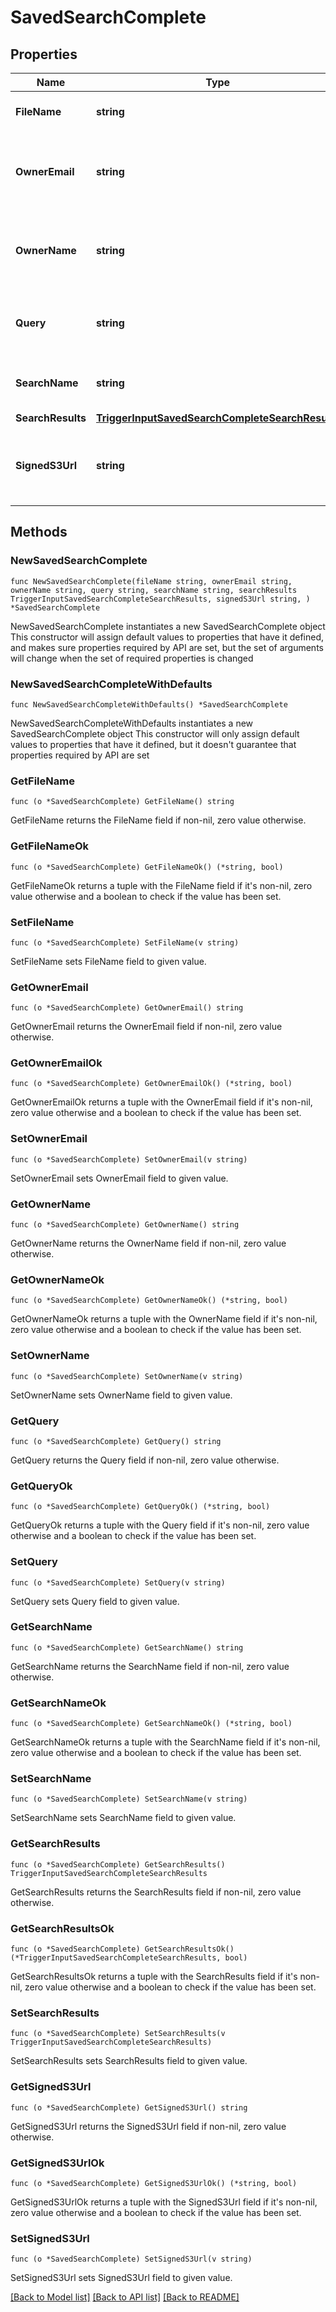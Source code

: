 # SavedSearchComplete

## Properties

Name | Type | Description | Notes
------------ | ------------- | ------------- | -------------
**FileName** | **string** | A name for the report file. | 
**OwnerEmail** | **string** | The email address of the identity that owns the saved search. | 
**OwnerName** | **string** | The name of the identity that owns the saved search. | 
**Query** | **string** | The search query that was used to generate the report. | 
**SearchName** | **string** | The name of the saved search. | 
**SearchResults** | [**TriggerInputSavedSearchCompleteSearchResults**](TriggerInputSavedSearchCompleteSearchResults.md) |  | 
**SignedS3Url** | **string** | The Amazon S3 URL to download the report from. | 

## Methods

### NewSavedSearchComplete

`func NewSavedSearchComplete(fileName string, ownerEmail string, ownerName string, query string, searchName string, searchResults TriggerInputSavedSearchCompleteSearchResults, signedS3Url string, ) *SavedSearchComplete`

NewSavedSearchComplete instantiates a new SavedSearchComplete object
This constructor will assign default values to properties that have it defined,
and makes sure properties required by API are set, but the set of arguments
will change when the set of required properties is changed

### NewSavedSearchCompleteWithDefaults

`func NewSavedSearchCompleteWithDefaults() *SavedSearchComplete`

NewSavedSearchCompleteWithDefaults instantiates a new SavedSearchComplete object
This constructor will only assign default values to properties that have it defined,
but it doesn't guarantee that properties required by API are set

### GetFileName

`func (o *SavedSearchComplete) GetFileName() string`

GetFileName returns the FileName field if non-nil, zero value otherwise.

### GetFileNameOk

`func (o *SavedSearchComplete) GetFileNameOk() (*string, bool)`

GetFileNameOk returns a tuple with the FileName field if it's non-nil, zero value otherwise
and a boolean to check if the value has been set.

### SetFileName

`func (o *SavedSearchComplete) SetFileName(v string)`

SetFileName sets FileName field to given value.


### GetOwnerEmail

`func (o *SavedSearchComplete) GetOwnerEmail() string`

GetOwnerEmail returns the OwnerEmail field if non-nil, zero value otherwise.

### GetOwnerEmailOk

`func (o *SavedSearchComplete) GetOwnerEmailOk() (*string, bool)`

GetOwnerEmailOk returns a tuple with the OwnerEmail field if it's non-nil, zero value otherwise
and a boolean to check if the value has been set.

### SetOwnerEmail

`func (o *SavedSearchComplete) SetOwnerEmail(v string)`

SetOwnerEmail sets OwnerEmail field to given value.


### GetOwnerName

`func (o *SavedSearchComplete) GetOwnerName() string`

GetOwnerName returns the OwnerName field if non-nil, zero value otherwise.

### GetOwnerNameOk

`func (o *SavedSearchComplete) GetOwnerNameOk() (*string, bool)`

GetOwnerNameOk returns a tuple with the OwnerName field if it's non-nil, zero value otherwise
and a boolean to check if the value has been set.

### SetOwnerName

`func (o *SavedSearchComplete) SetOwnerName(v string)`

SetOwnerName sets OwnerName field to given value.


### GetQuery

`func (o *SavedSearchComplete) GetQuery() string`

GetQuery returns the Query field if non-nil, zero value otherwise.

### GetQueryOk

`func (o *SavedSearchComplete) GetQueryOk() (*string, bool)`

GetQueryOk returns a tuple with the Query field if it's non-nil, zero value otherwise
and a boolean to check if the value has been set.

### SetQuery

`func (o *SavedSearchComplete) SetQuery(v string)`

SetQuery sets Query field to given value.


### GetSearchName

`func (o *SavedSearchComplete) GetSearchName() string`

GetSearchName returns the SearchName field if non-nil, zero value otherwise.

### GetSearchNameOk

`func (o *SavedSearchComplete) GetSearchNameOk() (*string, bool)`

GetSearchNameOk returns a tuple with the SearchName field if it's non-nil, zero value otherwise
and a boolean to check if the value has been set.

### SetSearchName

`func (o *SavedSearchComplete) SetSearchName(v string)`

SetSearchName sets SearchName field to given value.


### GetSearchResults

`func (o *SavedSearchComplete) GetSearchResults() TriggerInputSavedSearchCompleteSearchResults`

GetSearchResults returns the SearchResults field if non-nil, zero value otherwise.

### GetSearchResultsOk

`func (o *SavedSearchComplete) GetSearchResultsOk() (*TriggerInputSavedSearchCompleteSearchResults, bool)`

GetSearchResultsOk returns a tuple with the SearchResults field if it's non-nil, zero value otherwise
and a boolean to check if the value has been set.

### SetSearchResults

`func (o *SavedSearchComplete) SetSearchResults(v TriggerInputSavedSearchCompleteSearchResults)`

SetSearchResults sets SearchResults field to given value.


### GetSignedS3Url

`func (o *SavedSearchComplete) GetSignedS3Url() string`

GetSignedS3Url returns the SignedS3Url field if non-nil, zero value otherwise.

### GetSignedS3UrlOk

`func (o *SavedSearchComplete) GetSignedS3UrlOk() (*string, bool)`

GetSignedS3UrlOk returns a tuple with the SignedS3Url field if it's non-nil, zero value otherwise
and a boolean to check if the value has been set.

### SetSignedS3Url

`func (o *SavedSearchComplete) SetSignedS3Url(v string)`

SetSignedS3Url sets SignedS3Url field to given value.



[[Back to Model list]](../README.md#documentation-for-models) [[Back to API list]](../README.md#documentation-for-api-endpoints) [[Back to README]](../README.md)


